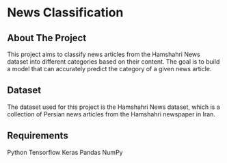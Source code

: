 # News Classification
## About The Project
This project aims to classify news articles from the Hamshahri News dataset into different categories based on their content. The goal is to build a model that can accurately predict the category of a given news article.

## Dataset
The dataset used for this project is the Hamshahri News dataset, which is a collection of Persian news articles from the Hamshahri newspaper in Iran. 

## Requirements
Python 
Tensorflow
Keras
Pandas
NumPy
